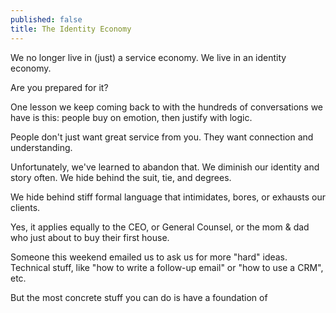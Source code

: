 ```yaml
---
published: false
title: The Identity Economy
---
```

We no longer live in (just) a service economy. We live in an identity economy.

Are you prepared for it?

One lesson we keep coming back to with the hundreds of conversations we have is this: people buy on emotion, then justify with logic.

People don't just want great service from you. They want connection and understanding.

Unfortunately, we've learned to abandon that. We diminish our identity and story often. We hide behind the suit, tie, and degrees.

We hide behind stiff formal language that intimidates, bores, or exhausts our clients.

Yes, it applies equally to the CEO, or General Counsel, or the mom & dad who just about to buy their first house.

Someone this weekend emailed us to ask us for more "hard" ideas. Technical stuff, like "how to write a follow-up email" or "how to use a CRM", etc.

But the most concrete stuff you can do is have a foundation of

